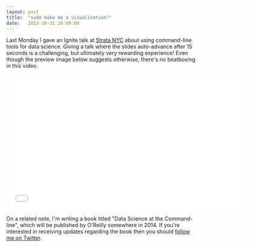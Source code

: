 ```yaml
---
layout: post
title:  "sudo make me a visualization!"
date:   2013-10-31 20:00:00
---
```


Last Monday I gave an Ignite talk at [Strata NYC][ignite] about using command-line tools for data science.
Giving a talk where the slides auto-advance after 15 seconds is a challenging, but ultimately very rewarding experience! Even though the preview image below suggests otherwise, there's no beatboxing in this video.

<iframe style="display:block;margin: 0 auto;" width="640" height="360" src="//www.youtube.com/embed/X__Z0phLxMY" frameborder="0" allowfullscreen></iframe>

On a related note, I'm writing a book titled "Data Science at the Command-line", which will be published by O'Reilly somewhere in 2014. If you're interested in receiving updates regarding the book then you should [follow me on Twitter][twitter].

[twitter]: https://twitter.com/jeroenhjanssens/
[ignite]: http://strataconf.com/stratany2013/public/schedule/detail/32182
